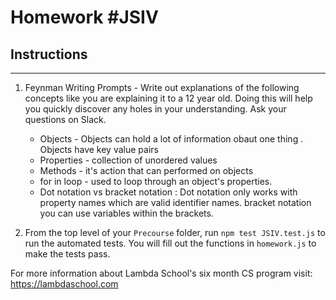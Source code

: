 # Homework #JSIV

## Instructions
---
1. Feynman Writing Prompts - Write out explanations of the following concepts like you are explaining it to a 12 year old.  Doing this will help you quickly discover any holes in your understanding.  Ask your questions on Slack.
		
	* Objects - Objects can hold a lot of information obaut one thing . Objects have key value pairs
	* Properties - collection of unordered values
	* Methods - it's action that can performed on objects
	* for in loop -  used to loop through an object's properties. 
	* Dot notation vs bracket notation : Dot notation only works with property names which are valid identifier names. bracket notation  you can  	use variables within the brackets.

2. From the top level of your `Precourse` folder, run `npm test JSIV.test.js` to run the automated tests. You will fill out the functions in `homework.js` to make the tests pass.


For more information about Lambda School's six month CS program visit: https://lambdaschool.com
